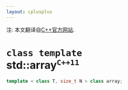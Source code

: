 ```yaml
---
layout: cplusplus
---
```

注: 本文翻译自[C++官方网站](http://www.cplusplus.com/reference/array/array/).

# `class template`<br/>std::array<sup>`C++11`</sup>

```cpp
template < class T, size_t N > class array;
```
